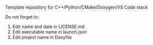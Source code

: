 Template repository for C++/Python/CMake/Doxygen/VS Code stack

Do not forget to:
 1. Edit name and date in LICENSE.md
 2. Edit executable name in launch.json
 3. Edit project name in Doxyfile

